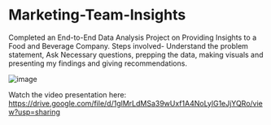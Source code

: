 # Marketing-Team-Insights
Completed an End-to-End Data Analysis Project on Providing Insights to a Food and Beverage Company. Steps involved- Understand the problem statement, Ask Necessary questions, prepping the data, making visuals and presenting my findings and giving recommendations.


![image](https://github.com/ayush83040/Marketing-Team-Insights/assets/76944405/b82f517c-0939-4906-8355-5109e71275c9)


Watch the video presentation here: https://drive.google.com/file/d/1glMrLdMSa39wUxf1A4NoLylG1eJjYQRo/view?usp=sharing
